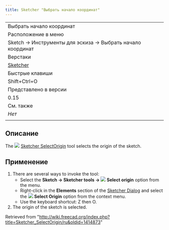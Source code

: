 ```yaml
---
title: Sketcher "Выбрать начало координат"
---
```

|  |
| --- |
| Выбрать начало координат |
| Расположение в меню |
| Sketch → Инструменты для эскиза → Выбрать начало координат |
| Верстаки |
| [Sketcher](/Sketcher_Workbench/ru "Sketcher Workbench/ru") |
| Быстрые клавиши |
| Shift+Ctrl+O |
| Представлено в версии |
| 0.15 |
| См. также |
| *Нет* |
|  |

## Описание

The ![](/images/Sketcher_SelectOrigin.svg) [Sketcher SelectOrigin](/Sketcher_SelectOrigin "Sketcher SelectOrigin") tool selects the origin of the sketch.

## Применение

1. There are several ways to invoke the tool:
   * Select the **Sketch → Sketcher tools → ![](/images/Sketcher_SelectOrigin.svg) Select origin** option from the menu.
   * Right-click in the **Elements** section of the [Sketcher Dialog](/Sketcher_Dialog "Sketcher Dialog") and select the **![](/images/Sketcher_SelectOrigin.svg) Select Origin** option from the context menu.
   * Use the keyboard shortcut: Z then O.
2. The origin of the sketch is selected.

Retrieved from "<http://wiki.freecad.org/index.php?title=Sketcher_SelectOrigin/ru&oldid=1414873>"